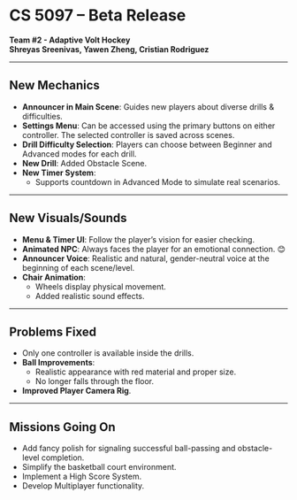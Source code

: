 # CS 5097 – Beta Release  
**Team #2 - Adaptive Volt Hockey**  
**Shreyas Sreenivas, Yawen Zheng, Cristian Rodriguez**

---

## **New Mechanics**
- **Announcer in Main Scene**: Guides new players about diverse drills & difficulties.  
- **Settings Menu**: Can be accessed using the primary buttons on either controller. The selected controller is saved across scenes.  
- **Drill Difficulty Selection**: Players can choose between Beginner and Advanced modes for each drill.  
- **New Drill**: Added Obstacle Scene.  
- **New Timer System**:  
  - Supports countdown in Advanced Mode to simulate real scenarios.  

---

## **New Visuals/Sounds**
- **Menu & Timer UI**: Follow the player’s vision for easier checking.  
- **Animated NPC**: Always faces the player for an emotional connection. 😊  
- **Announcer Voice**: Realistic and natural, gender-neutral voice at the beginning of each scene/level.  
- **Chair Animation**:  
  - Wheels display physical movement.  
  - Added realistic sound effects.  

---

## **Problems Fixed**
- Only one controller is available inside the drills.  
- **Ball Improvements**:  
  - Realistic appearance with red material and proper size.  
  - No longer falls through the floor.  
- **Improved Player Camera Rig**.  

---

## **Missions Going On**
- Add fancy polish for signaling successful ball-passing and obstacle-level completion.  
- Simplify the basketball court environment.  
- Implement a High Score System.  
- Develop Multiplayer functionality.  
